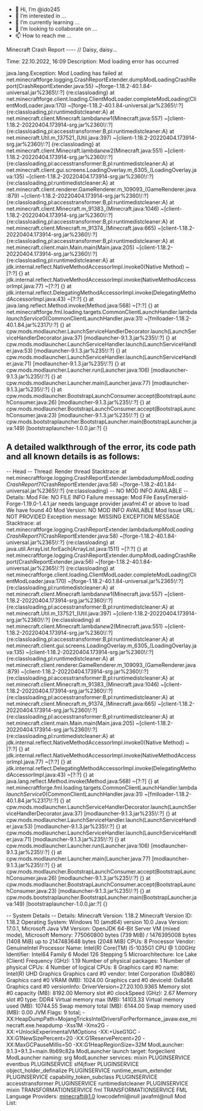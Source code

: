 - 👋 Hi, I’m @ido245
- 👀 I’m interested in ...
- 🌱 I’m currently learning ...
- 💞️ I’m looking to collaborate on ...
- 📫 How to reach me ...

<!---
ido245/ido245 is a ✨ special ✨ repository because its `README.md` (this file) appears on your GitHub profile.
You can click the Preview link to take a look at your changes.
--->
Minecraft Crash Report ----
// Daisy, daisy...

Time: 22.10.2022, 16:09
Description: Mod loading error has occurred

java.lang.Exception: Mod Loading has failed
	at net.minecraftforge.logging.CrashReportExtender.dumpModLoadingCrashReport(CrashReportExtender.java:55) ~[forge-1.18.2-40.1.84-universal.jar%2365!/:?] {re:classloading}
	at net.minecraftforge.client.loading.ClientModLoader.completeModLoading(ClientModLoader.java:170) ~[forge-1.18.2-40.1.84-universal.jar%2365!/:?] {re:classloading,pl:runtimedistcleaner:A}
	at net.minecraft.client.Minecraft.lambda$new$1(Minecraft.java:557) ~[client-1.18.2-20220404.173914-srg.jar%2360!/:?] {re:classloading,pl:accesstransformer:B,pl:runtimedistcleaner:A}
	at net.minecraft.Util.m_137521_(Util.java:397) ~[client-1.18.2-20220404.173914-srg.jar%2360!/:?] {re:classloading}
	at net.minecraft.client.Minecraft.lambda$new$2(Minecraft.java:551) ~[client-1.18.2-20220404.173914-srg.jar%2360!/:?] {re:classloading,pl:accesstransformer:B,pl:runtimedistcleaner:A}
	at net.minecraft.client.gui.screens.LoadingOverlay.m_6305_(LoadingOverlay.java:135) ~[client-1.18.2-20220404.173914-srg.jar%2360!/:?] {re:classloading,pl:runtimedistcleaner:A}
	at net.minecraft.client.renderer.GameRenderer.m_109093_(GameRenderer.java:879) ~[client-1.18.2-20220404.173914-srg.jar%2360!/:?] {re:classloading,pl:accesstransformer:B,pl:runtimedistcleaner:A}
	at net.minecraft.client.Minecraft.m_91383_(Minecraft.java:1046) ~[client-1.18.2-20220404.173914-srg.jar%2360!/:?] {re:classloading,pl:accesstransformer:B,pl:runtimedistcleaner:A}
	at net.minecraft.client.Minecraft.m_91374_(Minecraft.java:665) ~[client-1.18.2-20220404.173914-srg.jar%2360!/:?] {re:classloading,pl:accesstransformer:B,pl:runtimedistcleaner:A}
	at net.minecraft.client.main.Main.main(Main.java:205) ~[client-1.18.2-20220404.173914-srg.jar%2360!/:?] {re:classloading,pl:runtimedistcleaner:A}
	at jdk.internal.reflect.NativeMethodAccessorImpl.invoke0(Native Method) ~[?:?] {}
	at jdk.internal.reflect.NativeMethodAccessorImpl.invoke(NativeMethodAccessorImpl.java:77) ~[?:?] {}
	at jdk.internal.reflect.DelegatingMethodAccessorImpl.invoke(DelegatingMethodAccessorImpl.java:43) ~[?:?] {}
	at java.lang.reflect.Method.invoke(Method.java:568) ~[?:?] {}
	at net.minecraftforge.fml.loading.targets.CommonClientLaunchHandler.lambda$launchService$0(CommonClientLaunchHandler.java:31) ~[fmlloader-1.18.2-40.1.84.jar%2317!/:?] {}
	at cpw.mods.modlauncher.LaunchServiceHandlerDecorator.launch(LaunchServiceHandlerDecorator.java:37) [modlauncher-9.1.3.jar%235!/:?] {}
	at cpw.mods.modlauncher.LaunchServiceHandler.launch(LaunchServiceHandler.java:53) [modlauncher-9.1.3.jar%235!/:?] {}
	at cpw.mods.modlauncher.LaunchServiceHandler.launch(LaunchServiceHandler.java:71) [modlauncher-9.1.3.jar%235!/:?] {}
	at cpw.mods.modlauncher.Launcher.run(Launcher.java:106) [modlauncher-9.1.3.jar%235!/:?] {}
	at cpw.mods.modlauncher.Launcher.main(Launcher.java:77) [modlauncher-9.1.3.jar%235!/:?] {}
	at cpw.mods.modlauncher.BootstrapLaunchConsumer.accept(BootstrapLaunchConsumer.java:26) [modlauncher-9.1.3.jar%235!/:?] {}
	at cpw.mods.modlauncher.BootstrapLaunchConsumer.accept(BootstrapLaunchConsumer.java:23) [modlauncher-9.1.3.jar%235!/:?] {}
	at cpw.mods.bootstraplauncher.BootstrapLauncher.main(BootstrapLauncher.java:149) [bootstraplauncher-1.0.0.jar:?] {}


A detailed walkthrough of the error, its code path and all known details is as follows:
---------------------------------------------------------------------------------------

-- Head --
Thread: Render thread
Stacktrace:
	at net.minecraftforge.logging.CrashReportExtender.lambda$dumpModLoadingCrashReport$7(CrashReportExtender.java:58) ~[forge-1.18.2-40.1.84-universal.jar%2365!/:?] {re:classloading}
-- NO MOD INFO AVAILABLE --
Details:
	Mod File: NO FILE INFO
	Failure message: Mod File EasyEmerald-Forge-1.19.0-1.4.1.jar needs language provider javafml:41 or above to load
		We have found 40
	Mod Version: NO MOD INFO AVAILABLE
	Mod Issue URL: NOT PROVIDED
	Exception message: MISSING EXCEPTION MESSAGE
Stacktrace:
	at net.minecraftforge.logging.CrashReportExtender.lambda$dumpModLoadingCrashReport$7(CrashReportExtender.java:58) ~[forge-1.18.2-40.1.84-universal.jar%2365!/:?] {re:classloading}
	at java.util.ArrayList.forEach(ArrayList.java:1511) ~[?:?] {}
	at net.minecraftforge.logging.CrashReportExtender.dumpModLoadingCrashReport(CrashReportExtender.java:56) ~[forge-1.18.2-40.1.84-universal.jar%2365!/:?] {re:classloading}
	at net.minecraftforge.client.loading.ClientModLoader.completeModLoading(ClientModLoader.java:170) ~[forge-1.18.2-40.1.84-universal.jar%2365!/:?] {re:classloading,pl:runtimedistcleaner:A}
	at net.minecraft.client.Minecraft.lambda$new$1(Minecraft.java:557) ~[client-1.18.2-20220404.173914-srg.jar%2360!/:?] {re:classloading,pl:accesstransformer:B,pl:runtimedistcleaner:A}
	at net.minecraft.Util.m_137521_(Util.java:397) ~[client-1.18.2-20220404.173914-srg.jar%2360!/:?] {re:classloading}
	at net.minecraft.client.Minecraft.lambda$new$2(Minecraft.java:551) ~[client-1.18.2-20220404.173914-srg.jar%2360!/:?] {re:classloading,pl:accesstransformer:B,pl:runtimedistcleaner:A}
	at net.minecraft.client.gui.screens.LoadingOverlay.m_6305_(LoadingOverlay.java:135) ~[client-1.18.2-20220404.173914-srg.jar%2360!/:?] {re:classloading,pl:runtimedistcleaner:A}
	at net.minecraft.client.renderer.GameRenderer.m_109093_(GameRenderer.java:879) ~[client-1.18.2-20220404.173914-srg.jar%2360!/:?] {re:classloading,pl:accesstransformer:B,pl:runtimedistcleaner:A}
	at net.minecraft.client.Minecraft.m_91383_(Minecraft.java:1046) ~[client-1.18.2-20220404.173914-srg.jar%2360!/:?] {re:classloading,pl:accesstransformer:B,pl:runtimedistcleaner:A}
	at net.minecraft.client.Minecraft.m_91374_(Minecraft.java:665) ~[client-1.18.2-20220404.173914-srg.jar%2360!/:?] {re:classloading,pl:accesstransformer:B,pl:runtimedistcleaner:A}
	at net.minecraft.client.main.Main.main(Main.java:205) ~[client-1.18.2-20220404.173914-srg.jar%2360!/:?] {re:classloading,pl:runtimedistcleaner:A}
	at jdk.internal.reflect.NativeMethodAccessorImpl.invoke0(Native Method) ~[?:?] {}
	at jdk.internal.reflect.NativeMethodAccessorImpl.invoke(NativeMethodAccessorImpl.java:77) ~[?:?] {}
	at jdk.internal.reflect.DelegatingMethodAccessorImpl.invoke(DelegatingMethodAccessorImpl.java:43) ~[?:?] {}
	at java.lang.reflect.Method.invoke(Method.java:568) ~[?:?] {}
	at net.minecraftforge.fml.loading.targets.CommonClientLaunchHandler.lambda$launchService$0(CommonClientLaunchHandler.java:31) ~[fmlloader-1.18.2-40.1.84.jar%2317!/:?] {}
	at cpw.mods.modlauncher.LaunchServiceHandlerDecorator.launch(LaunchServiceHandlerDecorator.java:37) [modlauncher-9.1.3.jar%235!/:?] {}
	at cpw.mods.modlauncher.LaunchServiceHandler.launch(LaunchServiceHandler.java:53) [modlauncher-9.1.3.jar%235!/:?] {}
	at cpw.mods.modlauncher.LaunchServiceHandler.launch(LaunchServiceHandler.java:71) [modlauncher-9.1.3.jar%235!/:?] {}
	at cpw.mods.modlauncher.Launcher.run(Launcher.java:106) [modlauncher-9.1.3.jar%235!/:?] {}
	at cpw.mods.modlauncher.Launcher.main(Launcher.java:77) [modlauncher-9.1.3.jar%235!/:?] {}
	at cpw.mods.modlauncher.BootstrapLaunchConsumer.accept(BootstrapLaunchConsumer.java:26) [modlauncher-9.1.3.jar%235!/:?] {}
	at cpw.mods.modlauncher.BootstrapLaunchConsumer.accept(BootstrapLaunchConsumer.java:23) [modlauncher-9.1.3.jar%235!/:?] {}
	at cpw.mods.bootstraplauncher.BootstrapLauncher.main(BootstrapLauncher.java:149) [bootstraplauncher-1.0.0.jar:?] {}


-- System Details --
Details:
	Minecraft Version: 1.18.2
	Minecraft Version ID: 1.18.2
	Operating System: Windows 10 (amd64) version 10.0
	Java Version: 17.0.1, Microsoft
	Java VM Version: OpenJDK 64-Bit Server VM (mixed mode), Microsoft
	Memory: 775060800 bytes (739 MiB) / 1476395008 bytes (1408 MiB) up to 2147483648 bytes (2048 MiB)
	CPUs: 8
	Processor Vendor: GenuineIntel
	Processor Name: Intel(R) Core(TM) i5-1035G1 CPU @ 1.00GHz
	Identifier: Intel64 Family 6 Model 126 Stepping 5
	Microarchitecture: Ice Lake (Client)
	Frequency (GHz): 1.19
	Number of physical packages: 1
	Number of physical CPUs: 4
	Number of logical CPUs: 8
	Graphics card #0 name: Intel(R) UHD Graphics
	Graphics card #0 vendor: Intel Corporation (0x8086)
	Graphics card #0 VRAM (MB): 1024.00
	Graphics card #0 deviceId: 0x8a56
	Graphics card #0 versionInfo: DriverVersion=27.20.100.9365
	Memory slot #0 capacity (MB): 8192.00
	Memory slot #0 clockSpeed (GHz): 2.67
	Memory slot #0 type: DDR4
	Virtual memory max (MB): 14103.33
	Virtual memory used (MB): 10744.55
	Swap memory total (MB): 6144.00
	Swap memory used (MB): 0.00
	JVM Flags: 9 total; -XX:HeapDumpPath=MojangTricksIntelDriversForPerformance_javaw.exe_minecraft.exe.heapdump -Xss1M -Xmx2G -XX:+UnlockExperimentalVMOptions -XX:+UseG1GC -XX:G1NewSizePercent=20 -XX:G1ReservePercent=20 -XX:MaxGCPauseMillis=50 -XX:G1HeapRegionSize=32M
	ModLauncher: 9.1.3+9.1.3+main.9b69c82a
	ModLauncher launch target: forgeclient
	ModLauncher naming: srg
	ModLauncher services: 
		 mixin PLUGINSERVICE 
		 eventbus PLUGINSERVICE 
		 slf4jfixer PLUGINSERVICE 
		 object_holder_definalize PLUGINSERVICE 
		 runtime_enum_extender PLUGINSERVICE 
		 capability_token_subclass PLUGINSERVICE 
		 accesstransformer PLUGINSERVICE 
		 runtimedistcleaner PLUGINSERVICE 
		 mixin TRANSFORMATIONSERVICE 
		 fml TRANSFORMATIONSERVICE 
	FML Language Providers: 
		minecraft@1.0
		lowcodefml@null
		javafml@null
	Mod List: 
